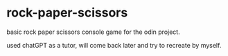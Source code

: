 # rock-paper-scissors

basic rock paper scissors console game for the odin project.

used chatGPT as a tutor, will come back later and try to recreate by myself.
